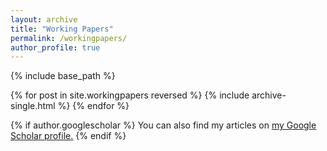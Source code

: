 ```yaml
---
layout: archive
title: "Working Papers"
permalink: /workingpapers/
author_profile: true
---
```


{% include base_path %}

{% for post in site.workingpapers reversed %}
  {% include archive-single.html %}
{% endfor %}


{% if author.googlescholar %}
  You can also find my articles on <u><a href="{{author.googlescholar}}">my Google Scholar profile</a>.</u>
{% endif %}
